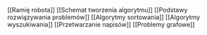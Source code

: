 [[Ramię robota]]
[[Schemat tworzenia algorytmu]]
[[Podstawy rozwiązywania problemów]]
[[Algorytmy sortowania]]
[[Algorytmy wyszukiwania]]
[[Przetwarzanie napisów]]
[[Problemy grafowe]]
